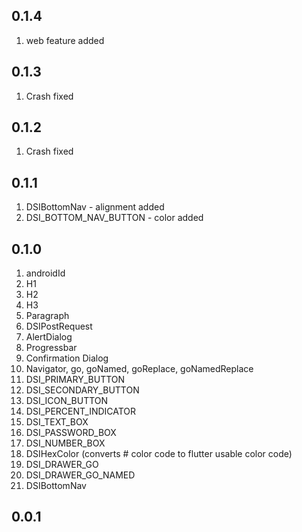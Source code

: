 ## 0.1.4
1. web feature added

## 0.1.3
1. Crash fixed

## 0.1.2
1. Crash fixed

## 0.1.1
1. DSIBottomNav - alignment added
2. DSI_BOTTOM_NAV_BUTTON - color added

## 0.1.0
1. androidId
2. H1
3. H2
4. H3
5. Paragraph
6. DSIPostRequest
7. AlertDialog
8. Progressbar
9. Confirmation Dialog
10. Navigator, go, goNamed, goReplace, goNamedReplace
11. DSI_PRIMARY_BUTTON
12. DSI_SECONDARY_BUTTON
13. DSI_ICON_BUTTON
14. DSI_PERCENT_INDICATOR
15. DSI_TEXT_BOX
16. DSI_PASSWORD_BOX
17. DSI_NUMBER_BOX
18. DSIHexColor (converts # color code to flutter usable color code)
19. DSI_DRAWER_GO
20. DSI_DRAWER_GO_NAMED
21. DSIBottomNav 

## 0.0.1

